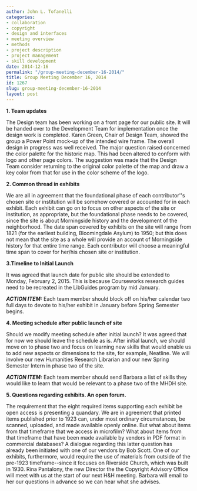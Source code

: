 ```yaml
---
author: John L. Tofanelli
categories:
- collaboration
- copyright
- design and interfaces
- meeting overview
- methods
- project description
- project management
- skill development
date: 2014-12-16
permalink: "/group-meeting-december-16-2014/"
title: Group Meeting December 16, 2014
id: 1267
slug: group-meeting-december-16-2014
layout: post
---
```

<strong>1. Team updates</strong>

The Design team has been working on a front page for our public site. It will be handed over to the Development Team for implementation once the design work is completed. Karen Green, Chair of Design Team, showed the group a Power Point mock-up of the intended wire frame. The overall
  design in progress was well received. The major question raised concerned the color
  palette for the historic map. This had been altered to conform with logo and other
  page colors. The suggestion was made that the Design Team consider returning to
  the original color palette of the map and draw a key color from that for use in
  the color scheme of the logo.

<strong>2. Common thread in exhibits</strong>

We are all in agreement that the foundational phase of each contributor''s chosen site
  or institution will be somehow covered or accounted for in each exhibit. Each exhibit
  can go on to focus on other aspects of the site or institution, as appropriate,
  but the foundational phase needs to be covered, since the site is about Morningside
  history and the development of the neighborhood. The date span covered by exhibits
  on the site will range from 1821 (for the earliest building, Bloomingdale Asylum)
  to 1950; but this does not mean that the site as a whole will provide an account
  of Morningside history for that entire time range. Each contributor will choose
  a meaningful time span to cover for her/his chosen site or institution.

<strong>3.Timeline to Initial Launch</strong>

It was agreed that launch date for public site should be extended to Monday, February 2, 2015. This is because Courseworks research guides need to be recreated in the LibGuides program by mid January.

___ACTION ITEM:___ Each team member should block off on his/her calendar two full days to devote to
  his/her exhibit in January before Spring Semester begins.

<strong>4. Meeting schedule after public launch of site</strong>

Should we modify meeting schedule after initial launch? It was agreed that for now we should leave the schedule as is. After initial launch, we should move on to phase two and focus on learning new skills that would
  enable us to add new aspects or dimensions to the site, for example, Neatline. We
  will involve our new Humanities Research Librarian and our new Spring Semester Intern
  in phase two of the site.

___ACTION ITEM:___ Each team member should send Barbara a list of skills they would like to learn that would be relevant to a phase two of the MHDH site.

<strong>5. Questions regarding exhibits. An open forum.</strong>

The requirement that the eight required items supporting each exhibit be open access
  is presenting a quandary. We are in agreement that printed items published prior
  to 1923 can, under most ordinary circumstances, be scanned, uploaded, and made available
  openly online. But what about items from that timeframe that we access in microfilm?
  What about items from that timeframe that have been made available by vendors in
  PDF format in commercial databases? A dialogue regarding this latter question has
  already been initiated with one of our vendors by Bob Scott. One of our exhibits,
  furthermore, would require the use of materials from outside of the pre-1923 timeframe--since
  it focuses on Riverside Church, which was built in 1930. Rina Pantalony, the new
  Director the the Copyright Advisory Office will meet with us at the start of our
  next H&H meeting. Barbara will email to her our questions in advance so we can hear
  what she advises.

